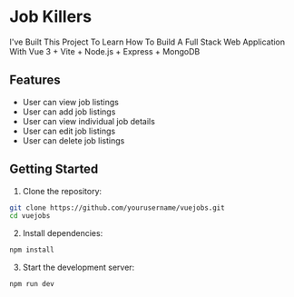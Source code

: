 # Job Killers

I've Built This Project To Learn How To Build A Full Stack Web Application With Vue 3 + Vite + Node.js + Express + MongoDB

## Features

- User can view job listings
- User can add job listings
- User can view individual job details
- User can edit job listings
- User can delete job listings

## Getting Started

1. Clone the repository:

```bash
git clone https://github.com/yourusername/vuejobs.git
cd vuejobs
```

2. Install dependencies:

```bash
npm install
```

3. Start the development server:

```bash
npm run dev
```
